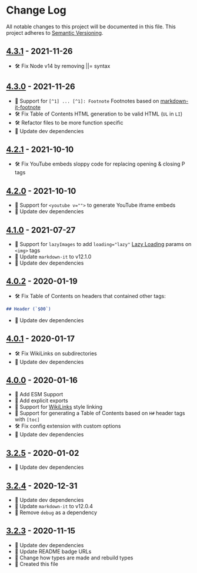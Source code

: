 # Change Log

All notable changes to this project will be documented in this file. This project adheres to [Semantic Versioning](http://semver.org/).

## [4.3.1](https://github.com/uttori/uttori-plugin-renderer-markdown-it/compare/v4.3.0...v4.3.1) - 2021-11-26

- 🛠 Fix Node v14 by removing ||= syntax

## [4.3.0](https://github.com/uttori/uttori-plugin-renderer-markdown-it/compare/v4.2.1...v4.3.0) - 2021-11-26

- 🧰 Support for `[^1] ... [^1]: Footnote` Footnotes based on [markdown-it-footnote](https://github.com/markdown-it/markdown-it-footnote)
- 🛠 Fix Table of Contents HTML generation to be valid HTML (`UL` in `LI`)
- 🛠 Refactor files to be more function specific
- 🎁 Update dev dependencies

## [4.2.1](https://github.com/uttori/uttori-plugin-renderer-markdown-it/compare/v4.2.0...v4.2.1) - 2021-10-10

- 🛠 Fix YouTube embeds sloppy code for replacing opening & closing P tags

## [4.2.0](https://github.com/uttori/uttori-plugin-renderer-markdown-it/compare/v4.1.0...v4.2.0) - 2021-10-10

- 🧰 Support for `<youtube v="">` to generate YouTube iframe embeds
- 🎁 Update dev dependencies

## [4.1.0](https://github.com/uttori/uttori-plugin-renderer-markdown-it/compare/v4.0.2...v4.1.0) - 2021-07-27

- 🧰 Support for `lazyImages` to add `loading="lazy"` [Lazy Loading](https://developer.mozilla.org/en-US/docs/Web/Performance/Lazy_loading) params on `<img>` tags
- 🎁 Update `markdown-it` to v12.1.0
- 🎁 Update dev dependencies

## [4.0.2](https://github.com/uttori/uttori-plugin-renderer-markdown-it/compare/v4.0.0...v4.0.2) - 2020-01-19

- 🛠 Fix Table of Contents on headers that contained other tags:

```md
## Header (`$00`)
```

- 🎁 Update dev dependencies

## [4.0.1](https://github.com/uttori/uttori-plugin-renderer-markdown-it/compare/v4.0.0...v4.0.1) - 2020-01-17

- 🛠 Fix WikiLinks on subdirectories
- 🎁 Update dev dependencies

## [4.0.0](https://github.com/uttori/uttori-plugin-renderer-markdown-it/compare/v3.2.3...v4.0.0) - 2020-01-16

- 🧰 Add ESM Support
- 🧰 Add explicit exports
- 🧰 Support for [WikiLinks](https://en.wikipedia.org/wiki/Help:Link#Wikilinks_(internal_links)) style linking
- 🧰 Support for generating a Table of Contents based on `H#` header tags with `[toc]`
- 🛠 Fix config extension with custom options
- 🎁 Update dev dependencies

## [3.2.5](https://github.com/uttori/uttori-plugin-renderer-markdown-it/compare/v3.2.3...v3.2.4) - 2020-01-02

- 🎁 Update dev dependencies

## [3.2.4](https://github.com/uttori/uttori-plugin-renderer-markdown-it/compare/v3.2.2...v3.2.3) - 2020-12-31

- 🎁 Update dev dependencies
- 🎁 Update `markdown-it` to v12.0.4
- 🧰 Remove `debug` as a dependency

## [3.2.3](https://github.com/uttori/uttori-plugin-renderer-markdown-it/compare/v3.2.2...v3.2.3) - 2020-11-15

- 🎁 Update dev dependencies
- 🎁 Update README badge URLs
- 🧰 Change how types are made and rebuild types
- 🧰 Created this file
